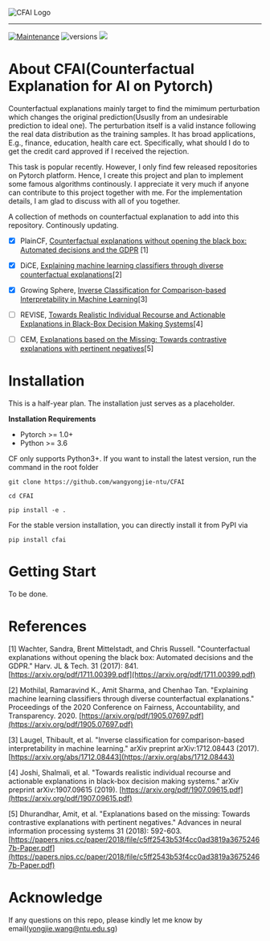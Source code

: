 ![CFAI Logo](https://github.com/wangyongjie-ntu/CFAI/blob/main/CFAI_Logo.png)

<hr/>

[![Maintenance](https://img.shields.io/badge/Maintained%3F-YES-green.svg)](https://github.com/wangyongjie-ntu/Awesome-explainable-AI/graphs/commit-activity)
![versions](https://img.shields.io/pypi/pyversions/pybadges.svg)
![](https://img.shields.io/badge/PyTorch%20-%23EE4C2C.svg)

# About CFAI(Counterfactual Explanation for AI on Pytorch) 

Counterfactual explanations mainly target to find the mimimum perturbation which changes the original prediction(Ususlly from an undesirable prediction to ideal one). The perturbation itself is a valid instance following the real data distribution as the training samples. It has broad applications, E.g., finance, education, health care ect. Specifically, what should I do to get the credit card approved if I received the rejection.

This task is popular recently. However, I only find few released repositories on Pytorch platform. Hence, I create this project and plan to implement some famous algorithms continously. 
I appreciate it very much if anyone can contribute to this project together with me.  For the implementation details, I am glad to discuss with all of you together.

A collection of methods on counterfactual explanation to add into this repository. Continously updating.

- [x] PlainCF, [Counterfactual explanations without opening the black box: Automated decisions and the GDPR](https://arxiv.org/pdf/1711.00399.pdf) [1]

- [x] DiCE, [Explaining machine learning classifiers through diverse counterfactual explanations](https://arxiv.org/pdf/1905.07697.pdf)[2]

- [x] Growing Sphere, [Inverse Classification for Comparison-based Interpretability in Machine Learning](https://arxiv.org/abs/1712.08443)[3]

- [ ] REVISE, [Towards Realistic Individual Recourse and Actionable Explanations in Black-Box Decision Making Systems](https://arxiv.org/pdf/1907.09615.pdf)[4]

- [ ] CEM, [Explanations based on the Missing: Towards contrastive explanations with pertinent negatives](https://papers.nips.cc/paper/2018/file/c5ff2543b53f4cc0ad3819a36752467b-Paper.pdf)[5]

# Installation

This is a half-year plan. The installation just serves as a placeholder.

**Installation Requirements**
- Pytorch >= 1.0+
- Python >= 3.6

CF only supports Python3+. If you want to install the latest version, run the command in the root folder
```
git clone https://github.com/wangyongjie-ntu/CFAI

cd CFAI

pip install -e .
```

For the stable version installation, you can directly install it from PyPI via

```
pip install cfai
```


# Getting Start

To be done.

# References

[1] Wachter, Sandra, Brent Mittelstadt, and Chris Russell. "Counterfactual explanations without opening the black box: Automated decisions and the GDPR." Harv. JL & Tech. 31 (2017): 841. [https://arxiv.org/pdf/1711.00399.pdf](https://arxiv.org/pdf/1711.00399.pdf)

[2] Mothilal, Ramaravind K., Amit Sharma, and Chenhao Tan. "Explaining machine learning classifiers through diverse counterfactual explanations." Proceedings of the 2020 Conference on Fairness, Accountability, and Transparency. 2020.
[https://arxiv.org/pdf/1905.07697.pdf](https://arxiv.org/pdf/1905.07697.pdf)

[3] Laugel, Thibault, et al. "Inverse classification for comparison-based interpretability in machine learning." arXiv preprint arXiv:1712.08443 (2017).[https://arxiv.org/abs/1712.08443](https://arxiv.org/abs/1712.08443)

[4] Joshi, Shalmali, et al. "Towards realistic individual recourse and actionable explanations in black-box decision making systems." arXiv preprint arXiv:1907.09615 (2019). [https://arxiv.org/pdf/1907.09615.pdf](https://arxiv.org/pdf/1907.09615.pdf)

[5] Dhurandhar, Amit, et al. "Explanations based on the missing: Towards contrastive explanations with pertinent negatives." Advances in neural information processing systems 31 (2018): 592-603. [https://papers.nips.cc/paper/2018/file/c5ff2543b53f4cc0ad3819a36752467b-Paper.pdf](https://papers.nips.cc/paper/2018/file/c5ff2543b53f4cc0ad3819a36752467b-Paper.pdf)

# Acknowledge

If any questions on this repo, please kindly let me know by email(yongjie.wang@ntu.edu.sg)

